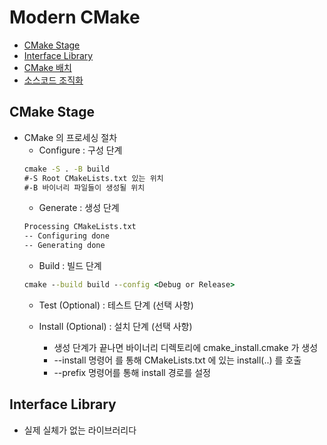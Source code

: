 # Modern CMake

- [CMake Stage](#CMAKE-STAGE)
- [Interface Library](#Interface-Library)
- [CMake 배치](#cmake-배치)
- [소스코드 조직화](#소스코드-조직화)


## CMake Stage

* CMake 의 프로세싱 절차
    - Configure         : 구성 단계
    ```cmd
    cmake -S . -B build
    #-S Root CMakeLists.txt 있는 위치
    #-B 바이너리 파일들이 생성될 위치
    ```
    - Generate          : 생성 단계
    ```cmd
    Processing CMakeLists.txt
    -- Configuring done
    -- Generating done
    ```
    - Build             : 빌드 단계
    ```cmd
    cmake --build build --config <Debug or Release>
    ```
    - Test (Optional)              : 테스트 단계 (선택 사항)

    - Install (Optional)           : 설치 단계 (선택 사항) 
         - 생성 단계가 끝나면 바이너리 디렉토리에 cmake_install.cmake 가 생성
         - --install 명령어 를 통해 CMakeLists.txt 에 있는 install(..) 를 호출
         - --prefix 명령어를 통해 install 경로를 설정


## Interface Library

* 실제 실체가 없는 라이브러리다